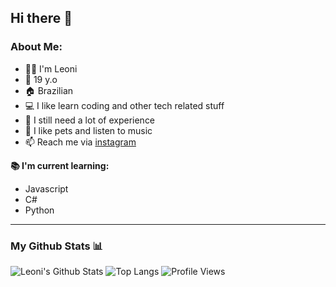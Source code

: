 ## Hi there 👋

### About Me:
* 🙋‍♂️ I'm Leoni
* 🤠 19 y.o
* 🏠 Brazilian
* 💻 I like learn coding and other tech related stuff
* 🤔 I still need a lot of experience
* 🤍 I like pets and listen to music 
* 📫 Reach me via [instagram](https://instagram.com/leonimeloo)

**📚 I'm current learning:**
- Javascript
- C#
- Python
___
### My Github Stats 📊

  <img alt="Leoni's Github Stats" src="https://github-readme-stats.vercel.app/api?username=leonimeloo&show_icons=true&theme=dark&show_owner=true"/>
  <img alt="Top Langs" src="https://github-readme-stats.vercel.app/api/top-langs/?username=leonimeloo&theme=dark&layout=compact"/>
  <img alt="Profile Views" src="https://komarev.com/ghpvc/?username=leonimeloo&color=blue"/>
